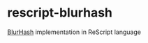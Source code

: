 # rescript-blurhash

[BlurHash](https://github.com/woltapp/blurhash) implementation in ReScript language
